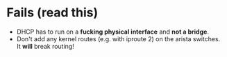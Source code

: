 # Fails (read this)

- DHCP has to run on a **fucking physical interface** and **not a bridge**.
- Don't add any kernel routes (e.g. with iproute 2) on the arista switches. It **will** break routing!